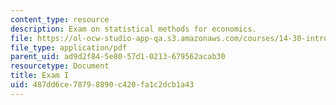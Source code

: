 ```yaml
---
content_type: resource
description: Exam on statistical methods for economics.
file: https://ol-ocw-studio-app-qa.s3.amazonaws.com/courses/14-30-introduction-to-statistical-methods-in-economics-spring-2009/487dd6ce78798890c420fa1c2dcb1a43_MIT14_30s09_exam01_09.pdf
file_type: application/pdf
parent_uid: ad9d2f84-5e80-57d1-0213-679562acab30
resourcetype: Document
title: Exam I
uid: 487dd6ce-7879-8890-c420-fa1c2dcb1a43
---
```

